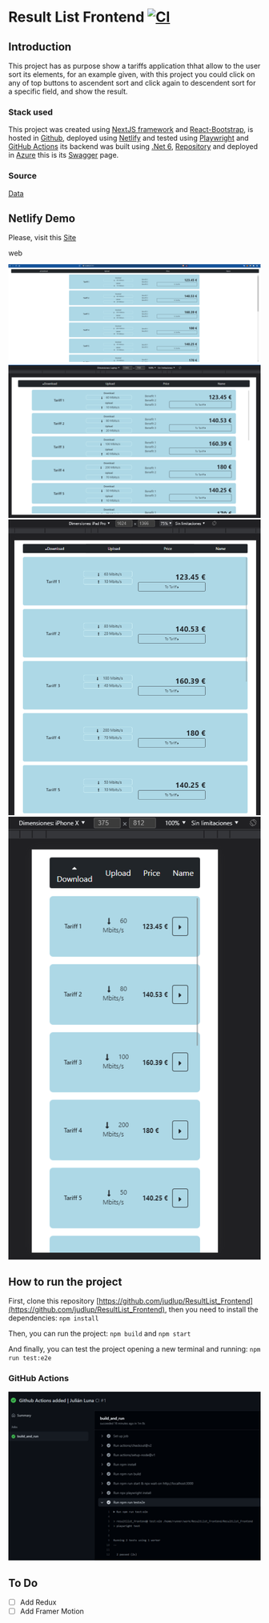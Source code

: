 # Result List Frontend [![CI](https://github.com/judlup/ResultList_Frontend/actions/workflows/main.yml/badge.svg)](https://github.com/judlup/ResultList_Frontend/actions/workflows/main.yml)

## Introduction

This project has as purpose show a tariffs application thhat allow to the user sort its elements, for an example given, with this project you could click on any of top buttons to ascendent sort and click again to descendent sort for a specific field, and show the result.

### Stack used

This project was created using [NextJS framework](https://nextjs.org/) and [React-Bootstrap](https://react-bootstrap.netlify.app/), is hosted in [Github](https://github.com/judlup/ResultList_Frontend), deployed using [Netlify](https://www.netlify.com/) and tested using [Playwright](https://playwright.dev/docs/intro) and [GitHub Actions](https://github.com/judlup/ResultList_Frontend/actions) its backend was built using [.Net 6](https://dotnet.microsoft.com/en-us/), [Repository](https://github.com/judlup/ResultList_API) and deployed in [Azure](https://resultlistapi.azurewebsites.net/Tariff) this is its [Swagger](https://resultlistapi.azurewebsites.net/swagger/index.html) page.

### Source

[Data](https://github.com/judlup/ResultList_API/blob/main/resultlist_api/Data/Data.json)

## Netlify Demo

Please, visit this [Site](resultlist.netlify.app)

web

![Screenshot](/resources/web_screenshot.png 'Web Demo')
![Screenshot](/resources/web_laptop_screenshot.png 'Laptop Demo')
![Screenshot](/resources/tablet_screenshot.png 'Tablet Demo')
![Screenshot](/resources/mobile_screenshot.png 'Mobile Demo')

## How to run the project

First, clone this repository [https://github.com/judlup/ResultList_Frontend](https://github.com/judlup/ResultList_Frontend), then you need to install the dependencies: `npm install`

Then, you can run the project: `npm build` and `npm start`

And finally, you can test the project opening a new terminal and running: `npm run test:e2e`

### GitHub Actions

![Screenshot_Github_Actions](/resources/unit_testing_github_actions.png 'Unit testing and Github Actions Demo')

## To Do

- [ ] Add Redux
- [ ] Add Framer Motion
